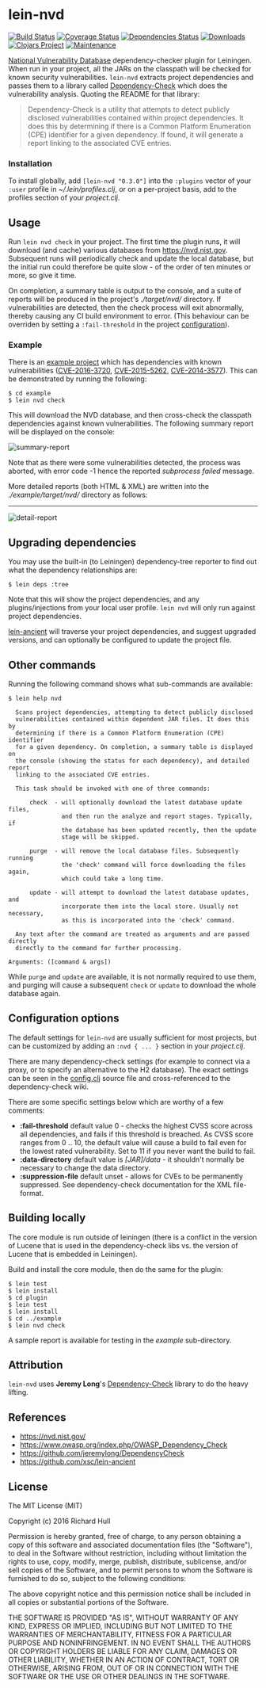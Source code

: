 # lein-nvd
[![Build Status](https://travis-ci.org/rm-hull/lein-nvd.svg?branch=master)](http://travis-ci.org/rm-hull/lein-nvd)
[![Coverage Status](https://coveralls.io/repos/rm-hull/lein-nvd/badge.svg?branch=master)](https://coveralls.io/r/rm-hull/lein-nvd?branch=master)
[![Dependencies Status](https://jarkeeper.com/rm-hull/lein-nvd/status.svg)](https://jarkeeper.com/rm-hull/lein-nvd)
[![Downloads](https://jarkeeper.com/rm-hull/lein-nvd/downloads.svg)](https://jarkeeper.com/rm-hull/lein-nvd)
[![Clojars Project](https://img.shields.io/clojars/v/lein-nvd.svg)](https://clojars.org/lein-nvd)
[![Maintenance](https://img.shields.io/maintenance/yes/2017.svg?maxAge=2592000)]()

[National Vulnerability Database](https://nvd.nist.gov/) dependency-checker
plugin for Leiningen. When run in your project, all the JARs on the classpath
will be checked for known security vulnerabilities. `lein-nvd` extracts project
dependencies and passes them to a library called [Dependency-Check](https://github.com/jeremylong/DependencyCheck) which does the vulnerability analysis. Quoting the README for that library:

> Dependency-Check is a utility that attempts to detect publicly disclosed
> vulnerabilities contained within project dependencies. It does this by
> determining if there is a Common Platform Enumeration (CPE) identifier for
> a given dependency. If found, it will generate a report linking to the
> associated CVE entries.

### Installation

To install globally, add `[lein-nvd "0.3.0"]` into the `:plugins` vector of
your `:user` profile in _~/.lein/profiles.clj_, or on a per-project basis, add
to the profiles section of your _project.clj_.

## Usage

Run `lein nvd check` in your project. The first time the plugin runs, it will
download (and cache) various databases from https://nvd.nist.gov. Subsequent
runs will periodically check and update the local database, but the initial run
could therefore be quite slow - of the order of ten minutes or more, so give it
time.

On completion, a summary table is output to the console, and a suite of reports
will be produced in the project's _./target/nvd/_ directory. If vulnerabilities
are detected, then the check process will exit abnormally, thereby
causing any CI build environment to error. (This behaviour can be overriden by
setting a `:fail-threshold` in the project [configuration](#configuration-options)).

### Example

There is an [example project](https://github.com/rm-hull/lein-nvd/blob/master/example/project.clj)
which has dependencies with known vulnerabilities
([CVE-2016-3720](https://web.nvd.nist.gov/view/vuln/detail?vulnId=CVE-2016-3720),
[CVE-2015-5262](https://web.nvd.nist.gov/view/vuln/detail?vulnId=CVE-2015-5262),
[CVE-2014-3577](https://web.nvd.nist.gov/view/vuln/detail?vulnId=CVE-2014-3577)).
This can be demonstrated by running the following:

    $ cd example
    $ lein nvd check

This will download the NVD database, and then cross-check the classpath
dependencies against known vulnerabilities. The following summary report will
be displayed on the console:

![summary-report](https://raw.githubusercontent.com/rm-hull/lein-nvd/master/example/img/summary-report.png)

Note that as there were some vulnerabilities detected, the process was aborted,
with error code -1 hence the reported _subprocess failed_ message.

More detailed reports (both HTML & XML) are written into the
_./example/target/nvd/_ directory as follows:

---
![detail-report](https://raw.githubusercontent.com/rm-hull/lein-nvd/master/example/img/detail-report.png)

## Upgrading dependencies

You may use the built-in (to Leiningen) dependency-tree reporter to find out what the
dependency relationships are:

    $ lein deps :tree

Note that this will show the project dependencies, and any plugins/injections
from your local user profile. `lein nvd` will only run against project dependencies.

[lein-ancient](https://github.com/xsc/lein-ancient) will traverse your project
dependencies, and suggest upgraded versions, and can optionally be configured
to update the project file.

## Other commands

Running the following command shows what sub-commands are available:

    $ lein help nvd

      Scans project dependencies, attempting to detect publicly disclosed
      vulnerabilities contained within dependent JAR files. It does this by
      determining if there is a Common Platform Enumeration (CPE) identifier
      for a given dependency. On completion, a summary table is displayed on
      the console (showing the status for each dependency), and detailed report
      linking to the associated CVE entries.

      This task should be invoked with one of three commands:

          check  - will optionally download the latest database update files,
                   and then run the analyze and report stages. Typically, if
                   the database has been updated recently, then the update
                   stage will be skipped.

          purge  - will remove the local database files. Subsequently running
                   the 'check' command will force downloading the files again,
                   which could take a long time.

          update - will attempt to download the latest database updates, and
                   incorporate them into the local store. Usually not necessary,
                   as this is incorporated into the 'check' command.

      Any text after the command are treated as arguments and are passed directly
      directly to the command for further processing.

    Arguments: ([command & args])

While `purge` and `update` are available, it is not normally required to use them,
and purging will cause a subsequent `check` or `update` to download the whole
database again.

## Configuration options

The default settings for `lein-nvd` are usually sufficient for most projects, but
can be customized by adding an `:nvd { ... }` section in your _project.clj_.

There are many dependency-check settings (for example to connect via a proxy, or
to specify an alternative to the H2 database). The exact settings can be seen
in the [config.clj](https://github.com/rm-hull/lein-nvd/blob/master/src/nvd/config.clj) source file and cross-referenced to the dependency-check
wiki.

There are some specific settings below which are worthy of a few comments:

* **:fail-threshold** default value 0 - checks the highest CVSS score across all
  dependencies, and fails if this threshold is breached. As CVSS score ranges from
  0 .. 10, the default value will cause a build to fail even for the lowest rated
  vulnerability. Set to 11 if you never want the build to fail.
* **:data-directory** default value is _[JAR]/data_ - it shouldn't normally be
  necessary to change the data directory.
* **:suppression-file** default unset - allows for CVEs to be permanently
  suppressed. See dependency-check documentation for the XML file-format.

## Building locally

The core module is run outside of leiningen (there is a conflict in the version of
Lucene that is used in the dependency-check libs vs. the version of Lucene that is
embedded in Leiningen).

Build and install the core module, then do the same for the plugin:

    $ lein test
    $ lein install
    $ cd plugin
    $ lein test
    $ lein install
    $ cd ../example
    $ lein nvd check

A sample report is available for testing in the _example_ sub-directory.

## Attribution

`lein-nvd` uses **Jeremy Long**'s [Dependency-Check](https://github.com/jeremylong/DependencyCheck)
library to do the heavy lifting.

## References

* https://nvd.nist.gov/
* https://www.owasp.org/index.php/OWASP_Dependency_Check
* https://github.com/jeremylong/DependencyCheck
* https://github.com/xsc/lein-ancient

## License

The MIT License (MIT)

Copyright (c) 2016 Richard Hull

Permission is hereby granted, free of charge, to any person obtaining a copy of
this software and associated documentation files (the "Software"), to deal in
the Software without restriction, including without limitation the rights to
use, copy, modify, merge, publish, distribute, sublicense, and/or sell copies of
the Software, and to permit persons to whom the Software is furnished to do so,
subject to the following conditions:

The above copyright notice and this permission notice shall be included in all
copies or substantial portions of the Software.

THE SOFTWARE IS PROVIDED "AS IS", WITHOUT WARRANTY OF ANY KIND, EXPRESS OR
IMPLIED, INCLUDING BUT NOT LIMITED TO THE WARRANTIES OF MERCHANTABILITY, FITNESS
FOR A PARTICULAR PURPOSE AND NONINFRINGEMENT. IN NO EVENT SHALL THE AUTHORS OR
COPYRIGHT HOLDERS BE LIABLE FOR ANY CLAIM, DAMAGES OR OTHER LIABILITY, WHETHER
IN AN ACTION OF CONTRACT, TORT OR OTHERWISE, ARISING FROM, OUT OF OR IN
CONNECTION WITH THE SOFTWARE OR THE USE OR OTHER DEALINGS IN THE SOFTWARE.
